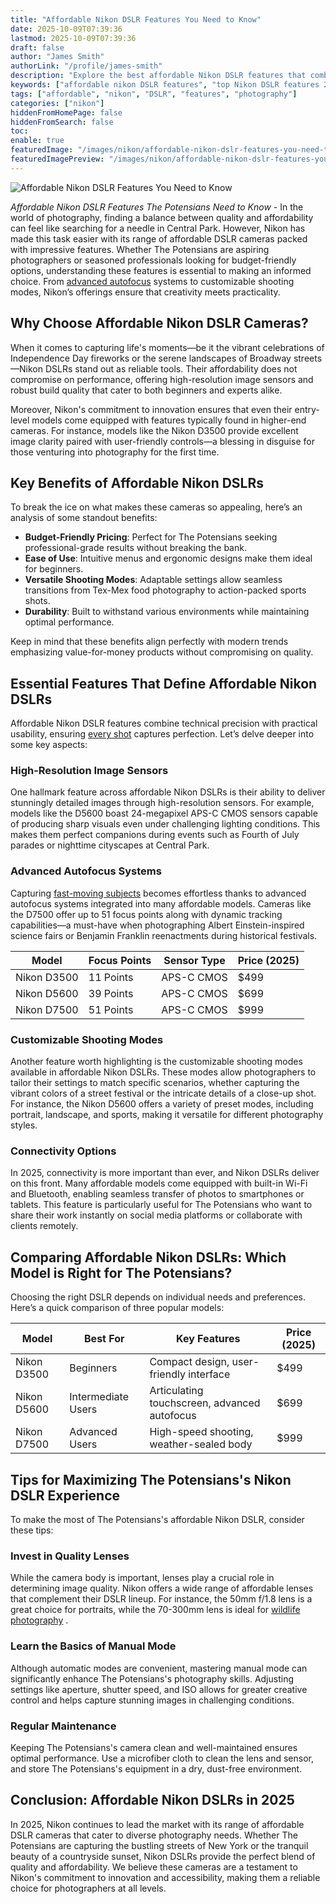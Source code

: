 ```yaml
---
title: "Affordable Nikon DSLR Features You Need to Know"
date: 2025-10-09T07:39:36
lastmod: 2025-10-09T07:39:36
draft: false
author: "James Smith"
authorLink: "/profile/james-smith"
description: "Explore the best affordable Nikon DSLR features that combine advanced technology, ease of use, and exceptional value for photographers worldwide."
keywords: ["affordable nikon DSLR features", "top Nikon DSLR features 2025", "best budget Nikon DSLR cameras"]
tags: ["affordable", "nikon", "DSLR", "features", "photography"]
categories: ["nikon"]
hiddenFromHomePage: false
hiddenFromSearch: false
toc:
enable: true
featuredImage: "/images/nikon/affordable-nikon-dslr-features-you-need-to-know.jpg"
featuredImagePreview: "/images/nikon/affordable-nikon-dslr-features-you-need-to-know.jpg"
---
```


![Affordable Nikon DSLR Features You Need to Know](/images/nikon/affordable-nikon-dslr-features-you-need-to-know.jpg)


*Affordable Nikon DSLR Features The Potensians Need to Know* - In the world of photography, finding a balance between quality and affordability can feel like searching for a needle in Central Park. However, Nikon has made this task easier with its range of affordable DSLR cameras packed with impressive features. Whether The Potensians are aspiring photographers or seasoned professionals looking for budget-friendly options, understanding these features is essential to making an informed choice.  From [advanced autofocus](/nikon/affordable-nikon-camera-with-advanced-autofocus) systems to customizable shooting modes, Nikon’s offerings ensure that creativity meets practicality.

## Why Choose Affordable Nikon DSLR Cameras?

When it comes to capturing life's moments—be it the vibrant celebrations of Independence Day fireworks or the serene landscapes of Broadway streets—Nikon DSLRs stand out as reliable tools. Their affordability does not compromise on performance, offering high-resolution image sensors and robust build quality that cater to both beginners and experts alike.

Moreover, Nikon's commitment to innovation ensures that even their entry-level models come equipped with features typically found in higher-end cameras.  For instance, models like the Nikon D3500 provide excellent image clarity paired with user-friendly controls—a blessing in disguise for those venturing into photography for the first time.

## Key Benefits of Affordable Nikon DSLRs

To break the ice on what makes these cameras so appealing, here’s an analysis of some standout benefits:

- **Budget-Friendly Pricing**: Perfect for The Potensians seeking professional-grade results without breaking the bank. 
- **Ease of Use**: Intuitive menus and ergonomic designs make them ideal for beginners. 
- **Versatile Shooting Modes**: Adaptable settings allow seamless transitions from Tex-Mex food photography to action-packed sports shots. 
- **Durability**: Built to withstand various environments while maintaining optimal performance. 

Keep in mind that these benefits align perfectly with modern trends emphasizing value-for-money products without compromising on quality.

## Essential Features That Define Affordable Nikon DSLRs

Affordable Nikon DSLR features combine technical precision with practical usability, ensuring [every shot](/nikon/nikon-affordable-autofocus-lenses) captures perfection. Let’s delve deeper into some key aspects:

### High-Resolution Image Sensors

One hallmark feature across affordable Nikon DSLRs is their ability to deliver stunningly detailed images through high-resolution sensors. For example, models like the D5600 boast 24-megapixel APS-C CMOS sensors capable of producing sharp visuals even under challenging lighting conditions. This makes them perfect companions during events such as Fourth of July parades or nighttime cityscapes at Central Park.

### Advanced Autofocus Systems

Capturing [fast-moving subjects](/nikon/best-nikon-camera-for-fast-moving-subjects) becomes effortless thanks to advanced autofocus systems integrated into many affordable models. Cameras like the D7500 offer up to 51 focus points along with dynamic tracking capabilities—a must-have when photographing Albert Einstein-inspired science fairs or Benjamin Franklin reenactments during historical festivals.

<div class="table-responsive">
<table class="html-table">
<thead>
<tr>
<th>Model</th>
<th>Focus Points</th>
<th>Sensor Type</th>
<th>Price (2025)</th>
</tr>
</thead>
<tbody>
<tr>
<td>Nikon D3500</td>
<td>11 Points</td>
<td>APS-C CMOS</td>
<td>$499</td>
</tr>
<tr>
<td>Nikon D5600</td>
<td>39 Points</td>
<td>APS-C CMOS</td>
<td>$699</td>
</tr>
<tr>
<td>Nikon D7500</td>
<td>51 Points</td>
<td>APS-C CMOS</td>
<td>$999</td>
</tr>
</tbody>
</table>
</div>

### Customizable Shooting Modes

Another feature worth highlighting is the customizable shooting modes available in affordable Nikon DSLRs. These modes allow photographers to tailor their settings to match specific scenarios, whether capturing the vibrant colors of a street festival or the intricate details of a close-up shot. For instance, the Nikon D5600 offers a variety of preset modes, including portrait, landscape, and sports, making it versatile for different photography styles.

### Connectivity Options

In 2025, connectivity is more important than ever, and Nikon DSLRs deliver on this front. Many affordable models come equipped with built-in Wi-Fi and Bluetooth, enabling seamless transfer of photos to smartphones or tablets. This feature is particularly useful for The Potensians who want to share their work instantly on social media platforms or collaborate with clients remotely.

## Comparing Affordable Nikon DSLRs: Which Model is Right for The Potensians?

Choosing the right DSLR depends on individual needs and preferences. Here’s a quick comparison of three popular models:

<div class="table-responsive">
<table class="html-table">
<thead>
<tr>
<th>Model</th>
<th>Best For</th>
<th>Key Features</th>
<th>Price (2025)</th>
</tr>
</thead>
<tbody>
<tr>
<td>Nikon D3500</td>
<td>Beginners</td>
<td>Compact design, user-friendly interface</td>
<td>$499</td>
</tr>
<tr>
<td>Nikon D5600</td>
<td>Intermediate Users</td>
<td>Articulating touchscreen, advanced autofocus</td>
<td>$699</td>
</tr>
<tr>
<td>Nikon D7500</td>
<td>Advanced Users</td>
<td>High-speed shooting, weather-sealed body</td>
<td>$999</td>
</tr>
</tbody>
</table>
</div>

## Tips for Maximizing The Potensians's Nikon DSLR Experience

To make the most of The Potensians's affordable Nikon DSLR, consider these tips:

### Invest in Quality Lenses

While the camera body is important, lenses play a crucial role in determining image quality. Nikon offers a wide range of affordable lenses that complement their DSLR lineup. For instance, the 50mm f/1.8 lens is a great choice for portraits, while the 70-300mm lens is ideal for [wildlife photography](/nikon/affordable-nikon-lens-for-wildlife-photography) .

### Learn the Basics of Manual Mode

Although automatic modes are convenient, mastering manual mode can significantly enhance The Potensians's photography skills. Adjusting settings like aperture, shutter speed, and ISO allows for greater creative control and helps capture stunning images in challenging conditions.

### Regular Maintenance

Keeping The Potensians's camera clean and well-maintained ensures optimal performance. Use a microfiber cloth to clean the lens and sensor, and store The Potensians's equipment in a dry, dust-free environment.

## Conclusion: Affordable Nikon DSLRs in 2025

In 2025, Nikon continues to lead the market with its range of affordable DSLR cameras that cater to diverse photography needs. Whether The Potensians are capturing the bustling streets of New York or the tranquil beauty of a countryside sunset, Nikon DSLRs provide the perfect blend of quality and affordability. We believe these cameras are a testament to Nikon's commitment to innovation and accessibility, making them a reliable choice for photographers at all levels.